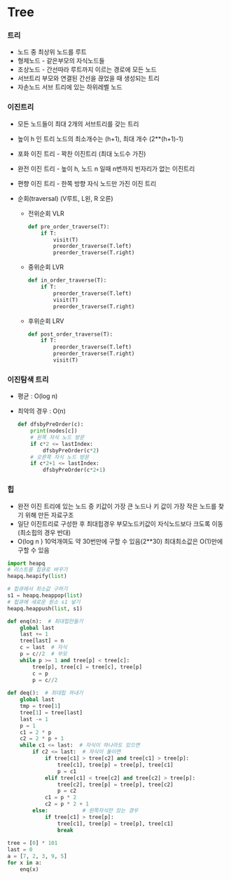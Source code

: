 # Tree

### 트리

- 노드 중 최상위 노드를 루트
- 형제노드 - 같은부모의 자식노드들
- 조상노드 - 간선따라 루트까지 이르는 경로에 모든 노드
- 서브트리 부모와 연결된 간선을 끊었을 때 생성되는 트리
- 자손노드 서브 트리에 있는 하위레벨 노드



### 이진트리

- 모든 노드들이 최대 2개의 서브트리를 갖는 트리

- 높이 h 인 트리 노드의 최소개수는 (h+1), 최대 개수 (2**(h+1)-1)

- 포화 이진 트리 - 꽉찬 이진트리 (최대 노드수 가진)

- 완전 이진 트리 - 높이 h, 노드 n 일때 n번까지 빈자리가 없는 이진트리

- 편향 이진 트리 - 한쪽 방향 자식 노드만 가진 이진 트리

- 순회(traversal) (V루트, L왼, R 오른)

  - 전위순회 VLR 

    ```python
    def pre_order_traverse(T):
        if T:
            visit(T)
            preorder_traverse(T.left)
            preorder_traverse(T.right)
    ```

    
  
  - 중위순회 LVR
  
    ```python
    def in_order_traverse(T):
        if T:
            preorder_traverse(T.left)
            visit(T)
            preorder_traverse(T.right)
    ```
  
    
  
  - 후위순회 LRV
  
    ```python
    def post_order_traverse(T):
        if T:
            preorder_traverse(T.left)
            preorder_traverse(T.right)
            visit(T)
    ```
  
    

### 이진탐색 트리

- 평균 : O(log n)

- 최악의 경우 : O(n)

  ```python
  def dfsbyPreOrder(c):
      print(nodes[c])
      # 왼쪽 자식 노드 방문
      if c*2 <= lastIndex:
          dfsbyPreOrder(c*2)
      # 오른쪽 자식 노드 방문
      if c*2+1 <= lastIndex:
          dfsbyPreOrder(c*2+1)
  ```

  



### 힙

- 완전 이진 트리에 있는 노드 중 키값이 가장 큰 노드나 키 값이 가장 작은 노드를 찾기 위해 만든 자료구조
- 일단 이진트리로 구성한 후 최대힙경우 부모노드키값이 자식노드보다 크도록 이동 (최소힙의 경우 반대)
- O(log n )  10억개여도 약 30번만에 구할 수 있음(2**30) 최대최소값은 O(1)만에 구할 수 있음

```python
import heapq
# 리스트를 힙큐로 바꾸기
heapq.heapify(list)

# 힙큐에서 최소값 구하기
s1 = heapq.heappop(list)
# 힙큐에 새로운 원소 s1 넣기
heapq.heappush(list, s1)
```

```python
def enq(n):  # 최대힙만들기
    global last
    last += 1
    tree[last] = n
    c = last  # 자식
    p = c//2  # 부모
    while p >= 1 and tree[p] < tree[c]:
        tree[p], tree[c] = tree[c], tree[p]
        c = p
        p = c//2
        
def deq():  # 최대힙 꺼내기
    global last
    tmp = tree[1]
    tree[1] = tree[last]
    last -= 1
    p = 1
    c1 = 2 * p
    c2 = 2 * p + 1
    while c1 <= last:  # 자식이 하나라도 있으면
        if c2 <= last:  # 자식이 둘이면
            if tree[c1] > tree[c2] and tree[c1] > tree[p]:
                tree[c1], tree[p] = tree[p], tree[c1]
                p = c1
            elif tree[c1] < tree[c2] and tree[c2] > tree[p]:
                tree[c2], tree[p] = tree[p], tree[c2]
                p = c2
            c1 = p * 2
            c2 = p * 2 + 1
        else:           # 왼쪽자식만 있는 경우
            if tree[c1] > tree[p]:
                tree[c1], tree[p] = tree[p], tree[c1]
                break
    
tree = [0] * 101
last = 0
a = [7, 2, 3, 9, 5]
for x in a:
    enq(x)
```

